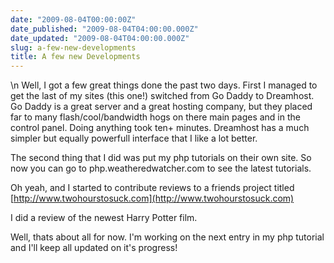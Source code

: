 ```yaml
---
date: "2009-08-04T00:00:00Z"
date_published: "2009-08-04T04:00:00.000Z"
date_updated: "2009-08-04T04:00:00.000Z"
slug: a-few-new-developments
title: A few new Developments
---
```


\n    Well, I got a few great things done the past two days.  First I managed to get the last of my sites (this one!) switched from Go Daddy to Dreamhost.  Go Daddy is a great server and a great hosting company, but they placed far to many flash/cool/bandwidth hogs on there main pages and in the control panel.  Doing anything took ten+ minutes.  Dreamhost has a much simpler but equally powerfull interface that I like a lot better.  

The second thing that I did was put my php tutorials on their own site.  So now you can go to php.weatheredwatcher.com to see the latest tutorials.

Oh yeah, and I started to contribute reviews to a friends project titled [http://www.twohourstosuck.com](http://www.twohourstosuck.com)

I did a review of the newest Harry Potter film.

Well, thats about all for now.  I'm working on the next entry in my php tutorial and I'll keep all updated on it's progress!
